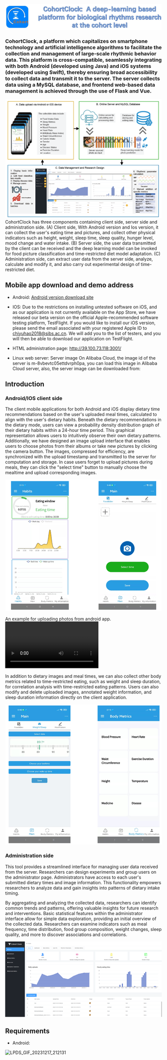 <img src="./images/cohort_clock_logo.jpg" alt="Cohort Clock" title="Cohort Clock"/>

### CohortClock, a platform which capitalizes on smartphone technology and artificial intelligence algorithms to facilitate the collection and management of large-scale rhythmic behavior data. This platform is cross-compatible, seamlessly integrating with both Android (developed using Java) and iOS systems (developed using Swift), thereby ensuring broad accessibility to collect data and transmit it to the server. The server collects data using a MySQL database, and frontend web-based data management is achieved through the use of Flask and Vue. &nbsp;&nbsp;&nbsp;&nbsp;&nbsp;&nbsp;

<img src="./images/figure1.png" alt="Cohort Clock" title="Cohort Clock"/>
CohortClock has three components containing client side, server side and administration side. (A) Client side, With Android version and Ios version, it can collect the user's eating time and pictures, and collect other physical indicators such as height, weight, sleep time, sleep quality, hunger level, mood change and water intake. (B) Server side, the user data transmitted by the client can be received and the deep learning model can be invoked for food picture classification and time-restricted diet model adaptation. (C) Administration side, can extract user data from the server side, analyze, calculate and modify it, and also carry out experimental design of time-restricted diet.


## Mobile app download and demo address
* Android:   [Android version download site](https://github.com/WangLab-SINH/CohortClock/raw/main/app-release.apk)

* IOS: Due to the restrictions on installing untested software on iOS, and as our application is not currently available on the App Store, we have released our beta version on the official Apple-recommended software testing platform, TestFlight. If you would like to install our iOS version, please send the email associated with your registered Apple ID to chiyuhao2018@sibs.ac.cn. We will add you to the list of testers, and you will then be able to download our application on TestFlight.

* HTML administration page: http://39.100.73.118:3001/

* Linux web server: Server image On Alibaba Cloud, the image id of the server is m-8vbevtc05ettdvrph0pa, you can load this image in Alibaba Cloud server, also, the server image can be downloaded from:

## Introduction
### Android/IOS client side
The client mobile applications for both Android and iOS display dietary time recommendations based on the user's uploaded meal times, calculated to align with the user's dietary habits. Beneath the dietary recommendations in the dietary mode, users can view a probability density distribution graph of their dietary habits within a 24-hour time period. This graphical representation allows users to intuitively observe their own dietary patterns. Additionally, we have designed an image upload interface that enables users to choose photos from their albums or take new pictures by clicking the camera button. The images, compressed for efficiency, are synchronized with the upload timestamp and transmitted to the server for computation and storage. In case users forget to upload pictures during meals, they can click the "select time" button to manually choose the mealtime and upload corresponding images.

<img src="./images/Example1.png" alt="Cohort Clock" title="Cohort Clock"/>

An example for uploading photos from android app.
<video src="https://github.com/WangLab-SINH/CohortClock/assets/87359159/62377bc0-db6f-4d8c-b62e-ceae2b9f1802"></video>

In addition to dietary images and meal times, we can also collect other body metrics related to time-restricted eating, such as weight and sleep duration, for correlation analysis with time-restricted eating patterns. Users can also modify and delete uploaded images, annotated weight information, and sleep duration information directly on the client application.

<img src="./images/Example2.png" alt="Cohort Clock" title="Cohort Clock"/>

### Administration side
This tool provides a streamlined interface for managing user data received from the server. Researchers can design experiments and group users on the administrator page. Administrators have access to each user's submitted dietary times and image information. This functionality empowers researchers to analyze data and gain insights into patterns of dietary intake timing.

By aggregating and analyzing the collected data, researchers can identify common trends and patterns, offering valuable insights for future research and interventions. Basic statistical features within the administrator interface allow for simple data exploration, providing an initial overview of the collected data. Researchers can examine indicators such as meal frequency, time distribution, food group composition, weight changes, sleep quality, and more to discover associations and correlations.

<img src="./images/Example3.png" alt="Cohort Clock" title="Cohort Clock"/>

## Requirements
* Android:



![LPDS_GIF_20231217_212131](https://github.com/WangLab-SINH/CohortClock/assets/87359159/5739c695-88c2-434f-ba30-70e83409a739)
